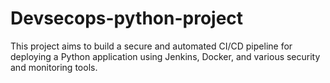 # Devsecops-python-project
This project aims to build a secure and automated CI/CD pipeline for deploying a Python application using Jenkins, Docker, and various security and monitoring tools.
